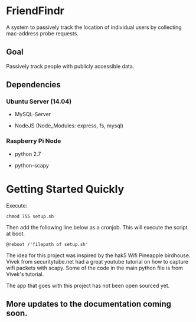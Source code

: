 # FriendFindr
A system to passively track the location of individual users by collecting mac-address probe requests.
## Goal
Passively track people with publicly accessible data.

## Dependencies

### Ubuntu Server (14.04)
* MySQL-Server

* NodeJS (Node_Modules: express, fs, mysql)

### Raspberry Pi Node
* python 2.7

* python-scapy

# Getting Started Quickly

Execute:

`chmod 755 setup.sh`

Then add the following line below as a cronjob. This will execute the script at boot.

`@reboot /'filepath of setup.sh'`

The idea for this project was inspired by the hak5 Wifi Pineapple birdhouse. Vivek from securitytube.net had a great youtube tutorial on how to capture wifi packets with scapy. Some of the code in the main python file is from Vivek's tutorial.

The app that goes with this project has not been open sourced yet.

## More updates to the documentation coming soon.
